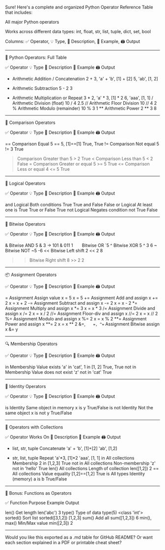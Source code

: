 Sure! Here's a complete and organized Python Operator Reference Table that includes:

All major Python operators

Works across different data types: int, float, str, list, tuple, dict, set, bool

Columns: ✅ Operator, 💡 Type, 🧠 Description, 🧩 Example, 🖨️ Output



---

🧮 Python Operators: Full Table

✅ Operator	💡 Type	🧠 Description	🧩 Example	🖨️ Output

+	Arithmetic	Addition / Concatenation	2 + 3, 'a' + 'b', [1] + [2]	5, 'ab', [1, 2]
-	Arithmetic	Subtraction	5 - 2	3
*	Arithmetic	Multiplication or Repeat	3 * 2, 'a' * 3, [1] * 2	6, 'aaa', [1, 1]
/	Arithmetic	Division (float)	10 / 4	2.5
//	Arithmetic	Floor Division	10 // 4	2
%	Arithmetic	Modulo (remainder)	10 % 3	1
**	Arithmetic	Power	2 ** 3	8



---

🔁 Comparison Operators

✅ Operator	💡 Type	🧠 Description	🧩 Example	🖨️ Output

==	Comparison	Equal	5 == 5, [1]==[1]	True, True
!=	Comparison	Not equal	5 != 3	True
>	Comparison	Greater than	5 > 2	True
<	Comparison	Less than	5 < 2	False
>=	Comparison	Greater or equal	5 >= 5	True
<=	Comparison	Less or equal	4 <= 5	True



---

🔀 Logical Operators

✅ Operator	💡 Type	🧠 Description	🧩 Example	🖨️ Output

and	Logical	Both conditions True	True and False	False
or	Logical	At least one is True	True or False	True
not	Logical	Negates condition	not True	False



---

🔧 Bitwise Operators

✅ Operator	💡 Type	🧠 Description	🧩 Example	🖨️ Output

&	Bitwise	AND	5 & 3 → 101 & 011	1
`	`	Bitwise	OR	`5
^	Bitwise	XOR	5 ^ 3	6
~	Bitwise	NOT	~5	-6
<<	Bitwise	Left shift	2 << 2	8
>>	Bitwise	Right shift	8 >> 2	2



---

📦 Assignment Operators

✅ Operator	💡 Type	🧠 Description	🧩 Example	🖨️ Output

=	Assignment	Assign value	x = 5	x = 5
+=	Assignment	Add and assign	x += 2	x = x + 2
-=	Assignment	Subtract and assign	x -= 2	x = x - 2
*=	Assignment	Multiply and assign	x *= 3	x = x * 3
/=	Assignment	Divide and assign	x /= 2	x = x / 2
//=	Assignment	Floor-div and assign	x //= 2	x = x // 2
%=	Assignment	Modulo and assign	x %= 2	x = x % 2
**=	Assignment	Power and assign	x **= 2	x = x ** 2
&=, `	=, ^=`	Assignment	Bitwise assign	x &= y



---

🔍 Membership Operators

✅ Operator	💡 Type	🧠 Description	🧩 Example	🖨️ Output

in	Membership	Value exists	'a' in 'cat', 1 in [1, 2]	True, True
not in	Membership	Value does not exist	'z' not in 'cat'	True



---

🧱 Identity Operators

✅ Operator	💡 Type	🧠 Description	🧩 Example	🖨️ Output

is	Identity	Same object in memory	x is y	True/False
is not	Identity	Not the same object	x is not y	True/False



---

🎯 Operators with Collections

✅ Operator	Works On	🧠 Description	🧩 Example	🖨️ Output

+	list, str, tuple	Concatenate	'a' + 'b', [1]+[2]	'ab', [1,2]
*	str, list, tuple	Repeat	'a'*3, [1]*2	'aaa', [1, 1]
in	All collections	Membership	2 in [1,2,3]	True
not in	All collections	Non-membership	'z' not in 'hello'	True
len()	All collections	Length of collection	len([1,2])	2
==	All collections	Value equality	[1,2]==[1,2]	True
is	All types	Identity (memory)	a is b	True/False



---

🧠 Bonus: Functions as Operators

✅ Function	Purpose	Example	Output

len()	Get length	len('abc')	3
type()	Type of data	type(5)	<class 'int'>
sorted()	Sort list	sorted([3,1,2])	[1,2,3]
sum()	Add all	sum([1,2,3])	6
min(), max()	Min/Max value	min([2,3])	2



---

Would you like this exported as a .md table for GitHub README? Or want each section explained in a PDF or printable cheat sheet?

